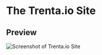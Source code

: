 # The Trenta.io Site
## Preview
![Screenshot of Trenta.io Site](https://trenta.io/screenshots/site-io.jpg)
